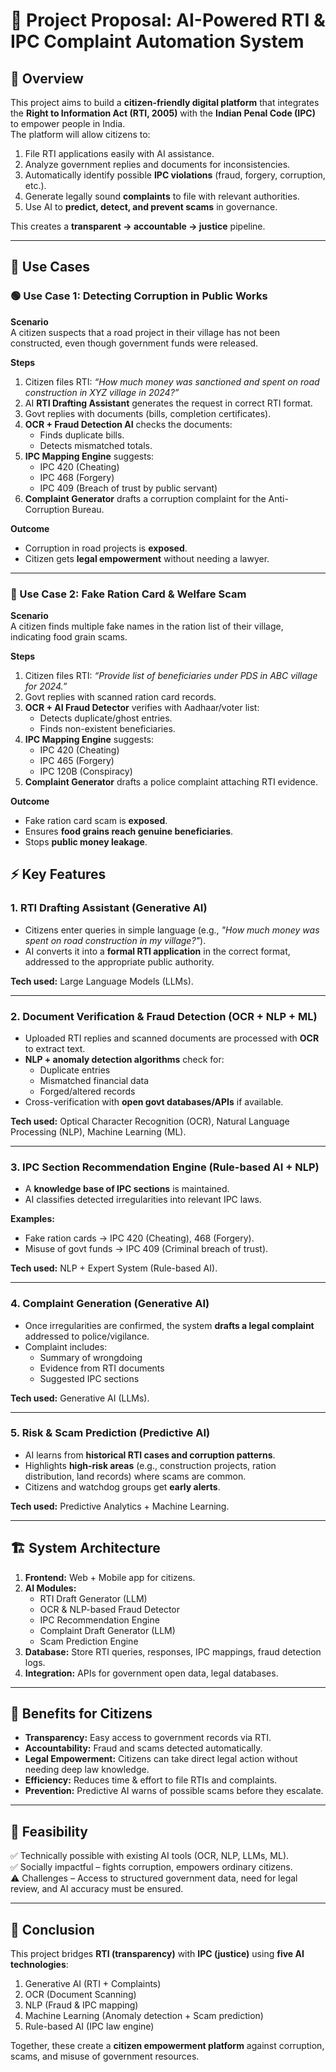 # 📌 Project Proposal: AI-Powered RTI & IPC Complaint Automation System

## 🔎 Overview
This project aims to build a **citizen-friendly digital platform** that integrates the **Right to Information Act (RTI, 2005)** with the **Indian Penal Code (IPC)** to empower people in India.  
The platform will allow citizens to:
1. File RTI applications easily with AI assistance.  
2. Analyze government replies and documents for inconsistencies.  
3. Automatically identify possible **IPC violations** (fraud, forgery, corruption, etc.).  
4. Generate legally sound **complaints** to file with relevant authorities.  
5. Use AI to **predict, detect, and prevent scams** in governance.  

This creates a **transparent → accountable → justice** pipeline.

---

## 🚀 Use Cases  

### 🟢 Use Case 1: Detecting Corruption in Public Works  

**Scenario**  
A citizen suspects that a road project in their village has not been constructed, even though government funds were released.  

**Steps**  
1. Citizen files RTI: *“How much money was sanctioned and spent on road construction in XYZ village in 2024?”*  
2. AI **RTI Drafting Assistant** generates the request in correct RTI format.  
3. Govt replies with documents (bills, completion certificates).  
4. **OCR + Fraud Detection AI** checks the documents:  
   - Finds duplicate bills.  
   - Detects mismatched totals.  
5. **IPC Mapping Engine** suggests:  
   - IPC 420 (Cheating)  
   - IPC 468 (Forgery)  
   - IPC 409 (Breach of trust by public servant)  
6. **Complaint Generator** drafts a corruption complaint for the Anti-Corruption Bureau.  

**Outcome**  
- Corruption in road projects is **exposed**.  
- Citizen gets **legal empowerment** without needing a lawyer.  

---

### 🔵 Use Case 2: Fake Ration Card & Welfare Scam  

**Scenario**  
A citizen finds multiple fake names in the ration list of their village, indicating food grain scams.  

**Steps**  
1. Citizen files RTI: *“Provide list of beneficiaries under PDS in ABC village for 2024.”*  
2. Govt replies with scanned ration card records.  
3. **OCR + AI Fraud Detector** verifies with Aadhaar/voter list:  
   - Detects duplicate/ghost entries.  
   - Finds non-existent beneficiaries.  
4. **IPC Mapping Engine** suggests:  
   - IPC 420 (Cheating)  
   - IPC 465 (Forgery)  
   - IPC 120B (Conspiracy)  
5. **Complaint Generator** drafts a police complaint attaching RTI evidence.  

**Outcome**  
- Fake ration card scam is **exposed**.  
- Ensures **food grains reach genuine beneficiaries**.  
- Stops **public money leakage**.  


## ⚡ Key Features

### 1. **RTI Drafting Assistant (Generative AI)**
- Citizens enter queries in simple language (e.g., *"How much money was spent on road construction in my village?"*).  
- AI converts it into a **formal RTI application** in the correct format, addressed to the appropriate public authority.  

**Tech used:** Large Language Models (LLMs).

---

### 2. **Document Verification & Fraud Detection (OCR + NLP + ML)**
- Uploaded RTI replies and scanned documents are processed with **OCR** to extract text.  
- **NLP + anomaly detection algorithms** check for:  
  - Duplicate entries  
  - Mismatched financial data  
  - Forged/altered records  
- Cross-verification with **open govt databases/APIs** if available.  

**Tech used:** Optical Character Recognition (OCR), Natural Language Processing (NLP), Machine Learning (ML).

---

### 3. **IPC Section Recommendation Engine (Rule-based AI + NLP)**
- A **knowledge base of IPC sections** is maintained.  
- AI classifies detected irregularities into relevant IPC laws.  

**Examples:**  
- Fake ration cards → IPC 420 (Cheating), 468 (Forgery).  
- Misuse of govt funds → IPC 409 (Criminal breach of trust).  

**Tech used:** NLP + Expert System (Rule-based AI).

---

### 4. **Complaint Generation (Generative AI)**
- Once irregularities are confirmed, the system **drafts a legal complaint** addressed to police/vigilance.  
- Complaint includes:  
  - Summary of wrongdoing  
  - Evidence from RTI documents  
  - Suggested IPC sections  

**Tech used:** Generative AI (LLMs).

---

### 5. **Risk & Scam Prediction (Predictive AI)**
- AI learns from **historical RTI cases and corruption patterns**.  
- Highlights **high-risk areas** (e.g., construction projects, ration distribution, land records) where scams are common.  
- Citizens and watchdog groups get **early alerts**.  

**Tech used:** Predictive Analytics + Machine Learning.

---

## 🏗️ System Architecture

1. **Frontend:** Web + Mobile app for citizens.  
2. **AI Modules:**  
   - RTI Draft Generator (LLM)  
   - OCR & NLP-based Fraud Detector  
   - IPC Recommendation Engine  
   - Complaint Draft Generator (LLM)  
   - Scam Prediction Engine  
3. **Database:** Store RTI queries, responses, IPC mappings, fraud detection logs.  
4. **Integration:** APIs for government open data, legal databases.  

---

## 🎯 Benefits for Citizens
- **Transparency:** Easy access to government records via RTI.  
- **Accountability:** Fraud and scams detected automatically.  
- **Legal Empowerment:** Citizens can take direct legal action without needing deep law knowledge.  
- **Efficiency:** Reduces time & effort to file RTIs and complaints.  
- **Prevention:** Predictive AI warns of possible scams before they escalate.  

---

## 🚀 Feasibility
✅ Technically possible with existing AI tools (OCR, NLP, LLMs, ML).  
✅ Socially impactful – fights corruption, empowers ordinary citizens.  
⚠️ Challenges – Access to structured government data, need for legal review, and AI accuracy must be ensured.  

---

## 🔑 Conclusion
This project bridges **RTI (transparency)** with **IPC (justice)** using **five AI technologies**:  
1. Generative AI (RTI + Complaints)  
2. OCR (Document Scanning)  
3. NLP (Fraud & IPC mapping)  
4. Machine Learning (Anomaly detection + Scam prediction)  
5. Rule-based AI (IPC law engine)  

Together, these create a **citizen empowerment platform** against corruption, scams, and misuse of government resources.
